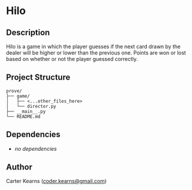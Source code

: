 # Hilo

## Description

Hilo is a game in which the player guesses if the next card drawn by the dealer will be higher or lower than the previous one. Points are won or lost based on whether or not the player guessed correctly.

## Project Structure

```
prove/
├── game/
│   ├── <...other_files_here>
│   └── director.py
├── __main__.py
└── README.md
```

## Dependencies

- *no dependencies*

## Author

Carter Kearns (coder.kearns@gmail.com)
